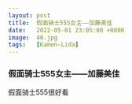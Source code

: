 ```yaml
---
layout: post
title:  假面骑士555女主——加藤美佳
date:   2022-05-01 23:05:00 +0800
image:  40.jpg
tags:   [Kamen-Lida]
---
```



### 假面骑士555女主——加藤美佳
假面骑士555很好看

